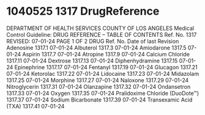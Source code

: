 # 1040525 1317 DrugReference

DEPARTMENT OF HEALTH SERVICES 
COUNTY OF LOS ANGELES 
Medical Control Guideline: DRUG REFERENCE – TABLE OF CONTENTS Ref. No. 1317 
REVISED: 07-01-24 PAGE 1 OF 2 
DRUG Ref. No. Date of last Revision 
Adenosine 1317.1 07-01-24
Albuterol 1317.3 07-01-24
Amiodarone 1317.5 07-01-24
Aspirin 1317.7 07-01-24
Atropine 1317.9 07-01-24
Calcium Chloride 1317.11 07-01-24
Dextrose 1317.13 07-01-24
Diphenhydramine 1317.15 07-01-24
Epinephrine 1317.17 07-01-24
Fentanyl 1317.19 07-01-24
Glucagon 1317.21 07-01-24
Ketorolac 1317.22 07-01-24
Lidocaine 1317.23 07-01-24
Midazolam 1317.25 07-01-24
Morphine 1317.27 07-01-24
Naloxone 1317.29 07-01-24
Nitroglycerin 1317.31 07-01-24
Olanzapine 1317.32 07-01-24
Ondansetron 1317.33 07-01-24
Oxygen 1317.35 07-01-24
Pralidoxime Chloride (DuoDote™) 1317.37 07-01-24
Sodium Bicarbonate 1317.39 07-01-24
  Transexamic Acid (TXA)      1317.41 07-01-24
